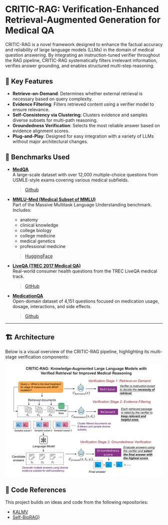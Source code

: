 # CRITIC-RAG: Verification-Enhanced Retrieval-Augmented Generation for Medical QA

CRITIC-RAG is a novel framework designed to enhance the factual accuracy and reliability of large language models (LLMs) in the domain of medical question answering. By integrating an instruction-tuned verifier throughout the RAG pipeline, CRITIC-RAG systematically filters irrelevant information, verifies answer grounding, and enables structured multi-step reasoning.

## 🧠 Key Features

- **Retrieve-on-Demand**: Determines whether external retrieval is necessary based on query complexity.
- **Evidence Filtering**: Filters retrieved content using a verifier model to ensure relevance.
- **Self-Consistency via Clustering**: Clusters evidence and samples diverse subsets for multi-path reasoning.
- **Groundedness Verification**: Selects the most reliable answer based on evidence alignment scores.
- **Plug-and-Play**: Designed for easy integration with a variety of LLMs without major architectural changes.


## 🧪 Benchmarks Used

- **[MedQA](https://arxiv.org/abs/2309.06024)**  
  A large-scale dataset with over 12,000 multiple-choice questions from USMLE-style exams covering various medical subfields.

  > [Github](https://github.com/jind11/MedQA)


- **[MMLU-Med (Medical Subset of MMLU)](https://arxiv.org/abs/2009.03300)**  
  Part of the Massive Multitask Language Understanding benchmark. Includes:
  - anatomy  
  - clinical knowledge  
  - college biology  
  - college medicine  
  - medical genetics  
  - professional medicine  
  > [HuggingFace](https://huggingface.co/datasets/cais/mmlu)

- **[LiveQA (TREC 2017 Medical QA)](https://trec.nist.gov/data/medical.html)**  
  Real-world consumer health questions from the TREC LiveQA medical track.
  > [GitHub](https://github.com/abachaa/LiveQA_MedicalTask_TREC2017)

- **[MedicationQA](https://aclanthology.org/2023.acl-long.610/)**  
  Open-domain dataset of 4,151 questions focused on medication usage, dosage, interactions, and side effects.
  > [Github](https://github.com/abachaa/Medication_QA_MedInfo2019)

---

## 🏗️ Architecture

Below is a visual overview of the CRITIC-RAG pipeline, highlighting its multi-stage verification components:

![CRITIC-RAG Pipeline](critic-rag-pipeline.png)


## 🔗 Code References

This project builds on ideas and code from the following repositories:

- [KALMV](https://github.com/JinheonBaek/KALMV)  
- [Self-BioRAG)](https://github.com/dmis-lab/self-biorag)  


